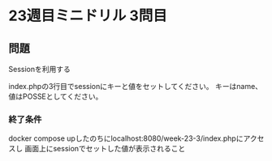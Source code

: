 # 23週目ミニドリル 3問目

## 問題

Sessionを利用する

index.phpの3行目でsessionにキーと値をセットしてください。
キーはname、値はPOSSEとしてください。

### 終了条件
docker compose upしたのちにlocalhost:8080/week-23-3/index.phpにアクセスし
画面上にsessionでセットした値が表示されること

